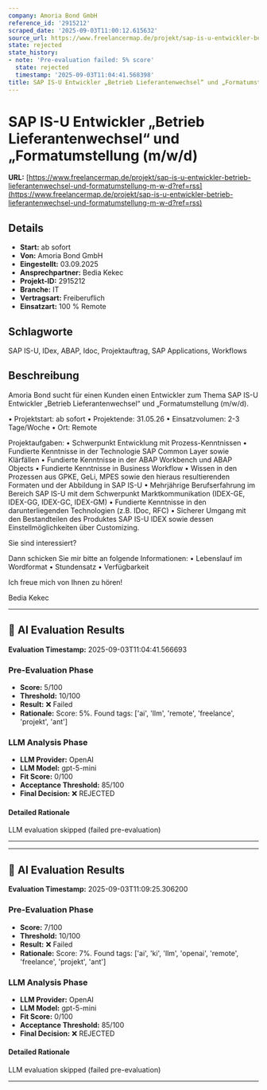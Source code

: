 ```yaml
---
company: Amoria Bond GmbH
reference_id: '2915212'
scraped_date: '2025-09-03T11:00:12.615632'
source_url: https://www.freelancermap.de/projekt/sap-is-u-entwickler-betrieb-lieferantenwechsel-und-formatumstellung-m-w-d?ref=rss
state: rejected
state_history:
- note: 'Pre-evaluation failed: 5% score'
  state: rejected
  timestamp: '2025-09-03T11:04:41.568398'
title: SAP IS-U Entwickler „Betrieb Lieferantenwechsel“ und „Formatumstellung (m/w/d)
---
```



# SAP IS-U Entwickler „Betrieb Lieferantenwechsel“ und „Formatumstellung (m/w/d)
**URL:** [https://www.freelancermap.de/projekt/sap-is-u-entwickler-betrieb-lieferantenwechsel-und-formatumstellung-m-w-d?ref=rss](https://www.freelancermap.de/projekt/sap-is-u-entwickler-betrieb-lieferantenwechsel-und-formatumstellung-m-w-d?ref=rss)
## Details
- **Start:** ab sofort
- **Von:** Amoria Bond GmbH
- **Eingestellt:** 03.09.2025
- **Ansprechpartner:** Bedia Kekec
- **Projekt-ID:** 2915212
- **Branche:** IT
- **Vertragsart:** Freiberuflich
- **Einsatzart:** 100
                                                % Remote

## Schlagworte
SAP IS-U, IDex, ABAP, Idoc, Projektauftrag, SAP Applications, Workflows

## Beschreibung
Amoria Bond sucht für einen Kunden einen Entwickler zum Thema SAP IS-U Entwickler „Betrieb Lieferantenwechsel“ und „Formatumstellung (m/w/d).

• Projektstart: ab sofort
• Projektende: 31.05.26
• Einsatzvolumen: 2-3 Tage/Woche
• Ort: Remote

Projektaufgaben:
• Schwerpunkt Entwicklung mit Prozess-Kenntnissen
• Fundierte Kenntnisse in der Technologie SAP Common Layer sowie Klärfällen
• Fundierte Kenntnisse in der ABAP Workbench und ABAP Objects
• Fundierte Kenntnisse in Business Workflow
• Wissen in den Prozessen aus GPKE, GeLi, MPES sowie den hieraus resultierenden Formaten und der Abbildung in SAP IS-U
• Mehrjährige Berufserfahrung im Bereich SAP IS-U mit dem Schwerpunkt Marktkommunikation (IDEX-GE, IDEX-GG, IDEX-GC, IDEX-GM)
• Fundierte Kenntnisse in den darunterliegenden Technologien (z.B. IDoc, RFC)
• Sicherer Umgang mit den Bestandteilen des Produktes SAP IS-U IDEX sowie dessen Einstellmöglichkeiten über Customizing.

Sie sind interessiert?

Dann schicken Sie mir bitte an folgende Informationen:
• Lebenslauf im Wordformat
• Stundensatz
• Verfügbarkeit

Ich freue mich von Ihnen zu hören!

Bedia Kekec

---

## 🤖 AI Evaluation Results

**Evaluation Timestamp:** 2025-09-03T11:04:41.566693

### Pre-Evaluation Phase
- **Score:** 5/100
- **Threshold:** 10/100
- **Result:** ❌ Failed
- **Rationale:** Score: 5%. Found tags: ['ai', 'llm', 'remote', 'freelance', 'projekt', 'ant']

### LLM Analysis Phase
- **LLM Provider:** OpenAI
- **LLM Model:** gpt-5-mini
- **Fit Score:** 0/100
- **Acceptance Threshold:** 85/100
- **Final Decision:** ❌ REJECTED

#### Detailed Rationale
LLM evaluation skipped (failed pre-evaluation)

---


---

## 🤖 AI Evaluation Results

**Evaluation Timestamp:** 2025-09-03T11:09:25.306200

### Pre-Evaluation Phase
- **Score:** 7/100
- **Threshold:** 10/100
- **Result:** ❌ Failed
- **Rationale:** Score: 7%. Found tags: ['ai', 'ki', 'llm', 'openai', 'remote', 'freelance', 'projekt', 'ant']

### LLM Analysis Phase
- **LLM Provider:** OpenAI
- **LLM Model:** gpt-5-mini
- **Fit Score:** 0/100
- **Acceptance Threshold:** 85/100
- **Final Decision:** ❌ REJECTED

#### Detailed Rationale
LLM evaluation skipped (failed pre-evaluation)

---
